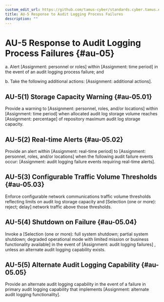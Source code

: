 ```yaml
---
custom_edit_url: https://github.com/tamus-cyber/standards.cyber.tamus.edu/tree/main/content/tamus.edu/TAMUS_profile.xml
title: AU-5 Response to Audit Logging Process Failures
description: ""
---
```


# AU-5 Response to Audit Logging Process Failures {#au-05}

a. Alert [Assignment: personnel or roles] within [Assignment: time period] in the event of an audit logging process failure; and

b. Take the following additional actions: [Assignment: additional actions].

## AU-5(1) Storage Capacity Warning {#au-05.01}

Provide a warning to [Assignment: personnel, roles, and/or locations] within [Assignment: time period] when allocated audit log storage volume reaches [Assignment: percentage] of repository maximum audit log storage capacity.

## AU-5(2) Real-time Alerts {#au-05.02}

Provide an alert within [Assignment: real-time period] to [Assignment: personnel, roles, and/or locations] when the following audit failure events occur: [Assignment: audit logging failure events requiring real-time alerts].

## AU-5(3) Configurable Traffic Volume Thresholds {#au-05.03}

Enforce configurable network communications traffic volume thresholds reflecting limits on audit log storage capacity and [Selection (one or more): reject; delay] network traffic above those thresholds.

## AU-5(4) Shutdown on Failure {#au-05.04}

Invoke a [Selection (one or more): full system shutdown; partial system shutdown; degraded operational mode with limited mission or business functionality available] in the event of [Assignment: audit logging failures] , unless an alternate audit logging capability exists.

## AU-5(5) Alternate Audit Logging Capability {#au-05.05}

Provide an alternate audit logging capability in the event of a failure in primary audit logging capability that implements [Assignment: alternate audit logging functionality].

